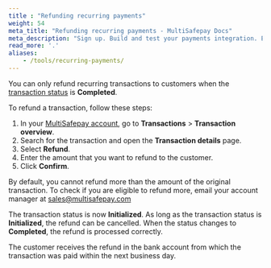 ```yaml
---
title : "Refunding recurring payments"
weight: 54
meta_title: "Refunding recurring payments - MultiSafepay Docs"
meta_description: "Sign up. Build and test your payments integration. Explore our products and services. Use our API Reference, SDKs, and wrappers. Get support."
read_more: '.'
aliases:
    - /tools/recurring-payments/
---
```


You can only refund recurring transactions to customers when the [transaction status](/payments/multisafepay-statuses/) is **Completed**. 

To refund a transaction, follow these steps:

1. In your [MultiSafepay account](https://merchant.multisafepay.com), go to **Transactions** > **Transaction overview**.
2. Search for the transaction and open the **Transaction details** page.
3. Select **Refund**.
5. Enter the amount that you want to refund to the customer.
6. Click **Confirm**.

By default, you cannot refund more than the amount of the original transaction. To check if you are eligible to refund more, email your account manager at <sales@multisafepay.com>

The transaction status is now **Initialized**. As long as the transaction status is **Initialized**, the refund can be cancelled. When the status changes to **Completed**, the refund is processed correctly. 

The customer receives the refund in the bank account from which the transaction was paid within the next business day.
